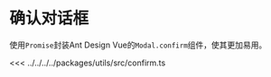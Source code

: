 # 确认对话框

使用`Promise`封装Ant Design Vue的`Modal.confirm`组件，使其更加易用。

<<< ../../../../packages/utils/src/confirm.ts
